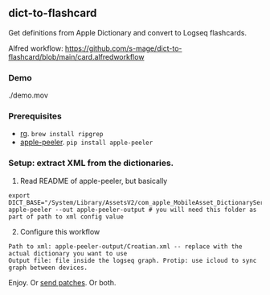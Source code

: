 dict-to-flashcard
-----------------

Get definitions from Apple Dictionary and convert to Logseq flashcards.

Alfred workflow: https://github.com/s-mage/dict-to-flashcard/blob/main/card.alfredworkflow

### Demo

./demo.mov

### Prerequisites

* [rg](https://github.com/BurntSushi/ripgrep). `brew install ripgrep`
* [apple-peeler](https://github.com/solarmist/apple-peeler). `pip install apple-peeler`

### Setup: extract XML from the dictionaries.

1. Read README of apple-peeler, but basically

```
export DICT_BASE="/System/Library/AssetsV2/com_apple_MobileAsset_DictionaryServices_dictionaryOSX/"
apple-peeler --out apple-peeler-output # you will need this folder as part of path to xml config value
```

2. Configure this workflow

```
Path to xml: apple-peeler-output/Croatian.xml -- replace with the actual dictionary you want to use
Output file: file inside the logseq graph. Protip: use icloud to sync graph between devices.
```

Enjoy. Or [send patches](https://github.com/s-mage/dict-to-flashcard). Or both.
